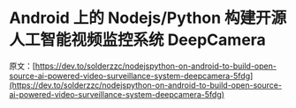 # Android 上的 Nodejs/Python 构建开源人工智能视频监控系统 DeepCamera

原文：[https://dev.to/solderzzc/nodejspython-on-android-to-build-open-source-ai-powered-video-surveillance-system-deepcamera-5fdg](https://dev.to/solderzzc/nodejspython-on-android-to-build-open-source-ai-powered-video-surveillance-system-deepcamera-5fdg)